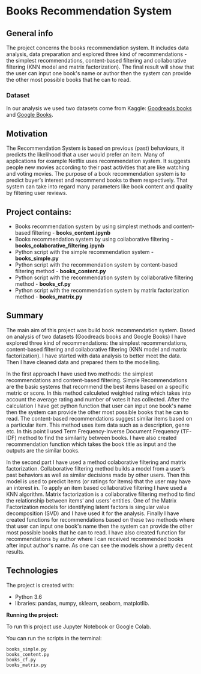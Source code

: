 
# Books Recommendation System

## General info
The project concerns the books recommendation system. It includes data analysis, data preparation and explored three kind of recommendations - the simplest recommendations, content-based filtering and collaborative filtering (KNN model and matrix factorization). The final result will show that the user can input one book's name or author then the system can provide the other most possible books that he can to read.

### Dataset
In our analysis we used two datasets come from Kaggle: [Goodreads books](https://www.kaggle.com/jealousleopard/goodreadsbooks) and [Google Books](https://www.kaggle.com/bilalyussef/google-books-dataset). 

## Motivation
The Recommendation System is based on previous (past) behaviours, it predicts the likelihood that a user would prefer an item. Many of applications for example Netflix uses recommendation system. It suggests people new movies according to their past activities that are like watching and voting movies. The purpose of a book recommendation system is to predict buyer’s interest and recommend books to them respectively. That system can take into regard many parameters like book content and quality by filtering user reviews. 

## Project contains:
- Books recommendation system by using simplest methods and content-based filtering - **books_content.ipynb**
- Books recommendation system by using collaborative filtering - **books_colaborative_filtering.ipynb**
- Python script with the simple recommendation system - **books_simple.py** 
- Python script with the recommendation system by content-based filtering method - **books_content.py**  
- Python script with the recommendation system by collaborative filtering method - **books_cf.py**  
- Python script with the recommendation system by matrix factorization method - **books_matrix.py**  


## Summary
The main aim of this project was build book recommendation system. Based on analysis of two datasets (Goodreads books and Google Books) I have explored three kind of recommendations: the simplest recommendations, content-based filtering and collaborative filtering (KNN model and matrix factorization). I have started with data analysis to better meet the data. Then I have cleaned data and prepared them to the modelling.

In the first approach I have used two methods: the simplest recommendations and content-based filtering. Simple Recommendations are the basic systems that recommend the best items based on a specific metric or score. In this method calculeted weighted rating which takes into account the average rating and number of votes it has collected. After the calculation I have get python function that user can input one book's name then the system can provide the other most possible books that he can to read. The content-based recommendations suggest similar items based on a particular item. This method uses item data such as a description, genre etc. In this point I used Term Frequency-Inverse Document Frequency (TF-IDF) method to find the similarity between books. I have also created recommendation function which takes the book title as input and the outputs are the similar books.

In the second part I have used a method colaborative filtering and matrix factorization. Collaborative filtering method builds a model from a user’s past behaviors as well as similar decisions made by other users. Then this model is used to predict items (or ratings for items) that the user may have an interest in. To apply an item based collaborative filtering I have used a KNN algorithm. Matrix factorization is a collaborative filtering method to find the relationship between items’ and users’ entities. One of the Matrix Factorization models for identifying latent factors is singular value decomposition (SVD)  and I have used it for the analysis. Finally I have created functions for recommendations based on these two methods where that user can input one book's name then the system can provide the other most possible books that he can to read. I have also created function for recommendations by author where I can received recommended books after input author's name. As one can see the models show a pretty decent results.

## Technologies

The project is created with:
- Python 3.6
- libraries: pandas, numpy, sklearn, seaborn, matplotlib.

**Running the project:**

To run this project use Jupyter Notebook or Google Colab.

You can run the scripts in the terminal:

    books_simple.py
    books_content.py
    books_cf.py
    books_matrix.py

